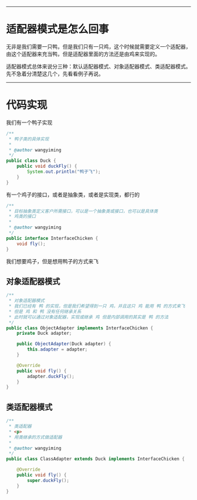 ___
# 适配器模式是怎么回事
无非是我们需要一只鸭，但是我们只有一只鸡，这个时候就需要定义一个适配器，由这个适配器来充当鸭，但是适配器里面的方法还是由鸡来实现的。

适配器模式总体来说分三种：默认适配器模式、对象适配器模式、类适配器模式。先不急着分清楚这几个，先看看例子再说。

___
# 代码实现
我们有一个鸭子实现
```java
/**
 * 鸭子类的具体实现
 *
 * @author wangyiming
 */
public class Duck {
    public void duckFly() {
        System.out.println("鸭子飞");
    }
}
```
有一个鸡子的接口，或者是抽象类，或者是实现类，都行的
```java
/**
 * 目标抽象类定义客户所需接口，可以是一个抽象类或接口，也可以是具体类
 * 鸡类的接口
 *
 * @author wangyiming
 */
public interface InterfaceChicken {
    void fly();
}
```

我们想要鸡子，但是想用鸭子的方式来飞

## 对象适配器模式
```java
/**
 * 对象适配器模式
 * 我们已经有 鸭 的实现，但是我们希望得到一只 鸡，并且这只 鸡 能用 鸭 的方式来飞
 * 但是 鸡 和 鸭 没有任何继承关系
 * 此时就可以通过对象适配器，实现或继承 鸡 但是内部调用的其实是 鸭 的方法
 */
public class ObjectAdapter implements InterfaceChicken {
    private Duck adapter;

    public ObjectAdapter(Duck adapter) {
        this.adapter = adapter;
    }

    @Override
    public void fly() {
        adapter.duckFly();
    }
}
```

## 类适配器模式
```java
/**
 * 类适配器
 * <p>
 * 用类继承的方式做适配器
 *
 * @author wangyiming
 */
public class ClassAdapter extends Duck implements InterfaceChicken {

    @Override
    public void fly() {
        super.duckFly();
    }
}
```











